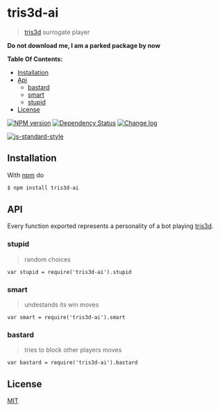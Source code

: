 # tris3d-ai

> [tris3d][tris3d] surrogate player

**Do not download me, I am a parked package by now**

**Table Of Contents:**

* [Installation](#installation)
* [Api](#api)
  - [bastard](#bastard)
  - [smart](#smart)
  - [stupid](#stupid)
* [License](#license)

[![NPM version](https://badge.fury.io/js/tris3d-ai.svg)](http://badge.fury.io/js/tris3d-ai) [![Dependency Status](https://gemnasium.com/fibo/tris3d-ai.svg)](https://gemnasium.com/fibo/tris3d-ai) [![Change log](https://img.shields.io/badge/change-log-blue.svg)](https://github.com/fibo/tris3d-ai/blob/master/CHANGELOG.md)

[![js-standard-style](https://cdn.rawgit.com/feross/standard/master/badge.svg)](https://github.com/feross/standard)

## Installation

With [npm](https://npmjs.org/) do

```bash
$ npm install tris3d-ai
```

## API

Every function exported represents a personality of a bot playing [tris3d][tris3d].

### stupid

> random choices

```
var stupid = require('tris3d-ai').stupid
```

### smart

> undestands its win moves

```
var smart = require('tris3d-ai').smart
```

### bastard

> tries to block other players moves

```
var bastard = require('tris3d-ai').bastard
```

## License

[MIT](http://g14n.info/mit-license)

[tris3d]: http://g14n.info/tris3d

